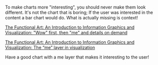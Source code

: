 To make charts more "interesting", you should never make them look different. It's not the chart that is boring; If the user was interested in the content a bar chart would do. What is actually missing is context!

[The Functional Art: An Introduction to Information Graphics and Visualization: "Wow" first, then "me" and details on demand](http://www.thefunctionalart.com/2019/12/wow-first-then-me-and-details-on-demand.html)

[The Functional Art: An Introduction to Information Graphics and Visualization: The “me” layer in visualization](http://www.thefunctionalart.com/2019/05/the-me-layer-in-visualization.html)

Have a good chart with a me layer that makes it interesting to the user!



